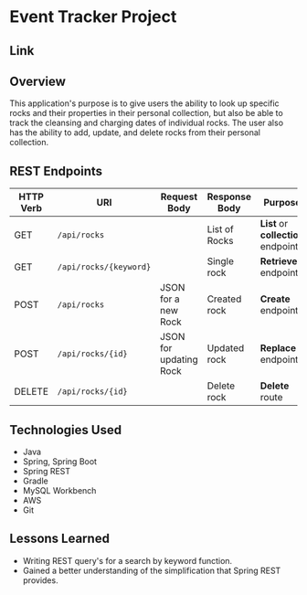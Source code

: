 # Event Tracker Project

## Link

## Overview

This application's purpose is to give users the ability to look up specific rocks and their properties in their personal collection, but also be able to track the cleansing and charging dates of individual rocks. The user also has the ability to add, update, and delete rocks from their personal collection.

## REST Endpoints

| HTTP Verb | URI                      | Request Body            | Response Body  | Purpose |
|-----------|--------------------------|-------------------------|----------------|---------|
| GET       | `/api/rocks`             |                         | List of Rocks  | **List** or **collection** endpoint |
| GET       | `/api/rocks/{keyword}`   |                         | Single rock    | **Retrieve** endpoint |
| POST      | `/api/rocks`             | JSON for a new Rock     | Created rock   | **Create** endpoint |
| POST      | `/api/rocks/{id}`        | JSON for updating Rock  | Updated rock   | **Replace** endpoint |
| DELETE    | `/api/rocks/{id}`        |                         | Delete rock    | **Delete** route |

## Technologies Used

* Java
* Spring, Spring Boot
* Spring REST
* Gradle
* MySQL Workbench
* AWS
* Git


## Lessons Learned

* Writing REST query's for a search by keyword function. 
* Gained a better understanding of the simplification that Spring REST provides. 